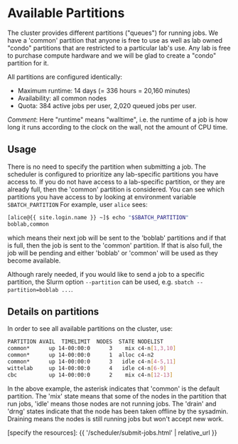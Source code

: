 # Available Partitions

The cluster provides different partitions ("queues") for running jobs. We have a 'common' partition that anyone is free to use as well as lab owned "condo" partitions that are restricted to a particular lab's use. Any lab is free to purchase compute hardware and we will be glad to create a "condo" partition for it. 

All partitions are configured identically:

  - Maximum runtime: 14 days (= 336 hours = 20,160 minutes)
  - Availability: all common nodes
  - Quota: 384 active jobs per user, 2,020 queued jobs per user.

_Comment_: Here "runtime" means "walltime", i.e. the runtime of a job is how long it runs according to the clock on the wall, not the amount of CPU time.


## Usage

There is no need to specify the partition when submitting a job.  The scheduler is configured to prioritize any lab-specific partitions you have access to.  If you do not have access to a lab-specific partition, or they are already full, then the 'common' partition is considered.  You can see which partitions you have access to by looking at environment variable `SBATCH_PARTITION`  For example, user `alice` sees:

```sh
[alice@{{ site.login.name }} ~]$ echo "$SBATCH_PARTITION"
boblab,common
```

which means their next job will be sent to the 'boblab' partitions and if that is full, then the job is sent to the 'common' partition.  If that is also full, the job will be pending and either 'boblab' or 'common' will be used as they become available.

Although rarely needed, if you would like to send a job to a specific partition, the Slurm option `--partition` can be used, e.g. `sbatch --partition=boblab ...`.


## Details on partitions

In order to see all available partitions on the cluster, use:

<!-- code-block label="sinfo" -->
```sh
PARTITION AVAIL  TIMELIMIT  NODES  STATE NODELIST 
common*      up 14-00:00:0      3    mix c4-n[1,3,10] 
common*      up 14-00:00:0      1  alloc c4-n2 
common*      up 14-00:00:0      3   idle c4-n[4-5,11] 
wittelab     up 14-00:00:0      4   idle c4-n[6-9] 
cbc          up 14-00:00:0      2    mix c4-n[12-13]
```

In the above example, the asterisk indicates that 'common' is the default partition. The 'mix' state means that some of the nodes in the partition that run jobs, 'idle' means those nodes are not running jobs. The 'drain' and 'drng' states indicate that the node has been taken offline by the sysadmin. Draining means the nodes is still running jobs but won't accept new work.



[specify the resources]: {{ '/scheduler/submit-jobs.html' | relative_url }}
